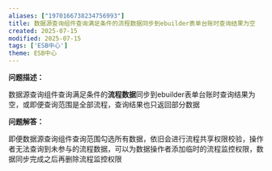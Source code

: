 ```yaml
---
aliases: ["1970166738234756993"]
title: 数据源查询组件查询满足条件的流程数据同步到ebuilder表单台账时查询结果为空
created: 2025-07-15
modified: 2025-07-15
tags: ['ESB中心']
theme: ESB中心
---
```


**问题描述：**

数据源查询组件查询满足条件的**流程数据**同步到ebuilder表单台账时查询结果为空，或即便查询范围是全部流程，查询结果也只返回部分数据

**问题解答：**

即便数据源查询组件查询范围勾选所有数据，依旧会进行流程共享权限校验，操作者无法查询到未参与的流程数据，可以为数据操作者添加临时的流程监控权限，数据同步完成之后再删除流程监控权限